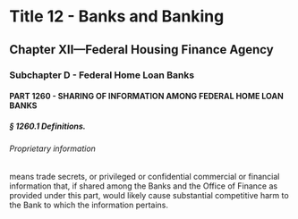 
# Title 12 - Banks and Banking
## Chapter XII—Federal Housing Finance Agency
### Subchapter D - Federal Home Loan Banks
#### PART 1260 - SHARING OF INFORMATION AMONG FEDERAL HOME LOAN BANKS
##### § 1260.1 Definitions.
###### Proprietary information

means trade secrets, or privileged or confidential commercial or financial information that, if shared among the Banks and the Office of Finance as provided under this part, would likely cause substantial competitive harm to the Bank to which the information pertains.
